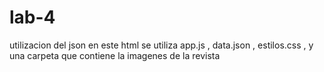 # lab-4
utilizacion del json 
en este html se utiliza app.js , data.json , estilos.css , y una carpeta que contiene la imagenes de la 
revista
